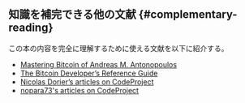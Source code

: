 ## 知識を補完できる他の文献 {#complementary-reading}

この本の内容を完全に理解するために使える文献を以下に紹介する。

* [Mastering Bitcoin of Andreas M. Antonopoulos](https://github.com/bitcoinbook/bitcoinbook)
* [The Bitcoin Developer’s Reference Guide](https://bitcoin.org/en/developer-guide)
* [Nicolas Dorier’s articles on CodeProject](http://www.codeproject.com/script/Articles/MemberArticles.aspx?amid=6354608)
* [nopara73's articles on CodeProject](http://www.codeproject.com/script/Articles/MemberArticles.aspx?amid=10170217)



